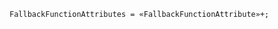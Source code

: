 <!-- This file is generated automatically by infrastructure scripts. Please don't edit by hand. -->

```{ .ebnf .slang-ebnf #FallbackFunctionAttributes }
FallbackFunctionAttributes = «FallbackFunctionAttribute»+;
```
